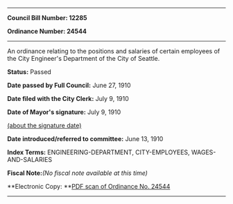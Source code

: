 

********

**Council Bill Number: 12285**
   
**Ordinance Number: 24544**
********

 An ordinance relating to the positions and salaries of certain employees of the City Engineer's Department of the City of Seattle.

**Status:** Passed
   
**Date passed by Full Council:** June 27, 1910
   
**Date filed with the City Clerk:** July 9, 1910
   
**Date of Mayor's signature:** July 9, 1910
   
[(about the signature date)](/~public/approvaldate.htm)
   
   
   
**Date introduced/referred to committee:** June 13, 1910
   
   
**Index Terms:** ENGINEERING-DEPARTMENT, CITY-EMPLOYEES, WAGES-AND-SALARIES

**Fiscal Note:**_(No fiscal note available at this time)_

**Electronic Copy: **[PDF scan of Ordinance No. 24544](/~archives/Ordinances/Ord_24544.pdf)

********

